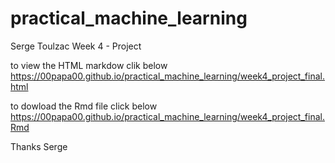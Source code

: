 # practical_machine_learning

Serge Toulzac
Week 4 - Project 


to view the HTML markdow clik below
https://00papa00.github.io/practical_machine_learning/week4_project_final.html

to dowload the Rmd file click below
https://00papa00.github.io/practical_machine_learning/week4_project_final.Rmd

Thanks
Serge

